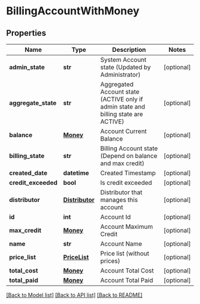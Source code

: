 # BillingAccountWithMoney

## Properties
Name | Type | Description | Notes
------------ | ------------- | ------------- | -------------
**admin_state** | **str** | System Account state (Updated by Administrator) | [optional] 
**aggregate_state** | **str** | Aggregated Account state (ACTIVE only if admin state and billing state are ACTIVE) | [optional] 
**balance** | [**Money**](Money.md) | Account Current Balance | [optional] 
**billing_state** | **str** | Billing Account state (Depend on balance and max credit) | [optional] 
**created_date** | **datetime** | Created Timestamp | [optional] 
**credit_exceeded** | **bool** | Is credit exceeded | [optional] 
**distributor** | [**Distributor**](Distributor.md) | Distributor that manages this account | [optional] 
**id** | **int** | Account Id | [optional] 
**max_credit** | [**Money**](Money.md) | Account Maximum Credit | [optional] 
**name** | **str** | Account Name | [optional] 
**price_list** | [**PriceList**](PriceList.md) | Price list (without prices) | [optional] 
**total_cost** | [**Money**](Money.md) | Account Total Cost | [optional] 
**total_paid** | [**Money**](Money.md) | Account Total Paid | [optional] 

[[Back to Model list]](../README.md#documentation-for-models) [[Back to API list]](../README.md#documentation-for-api-endpoints) [[Back to README]](../README.md)


